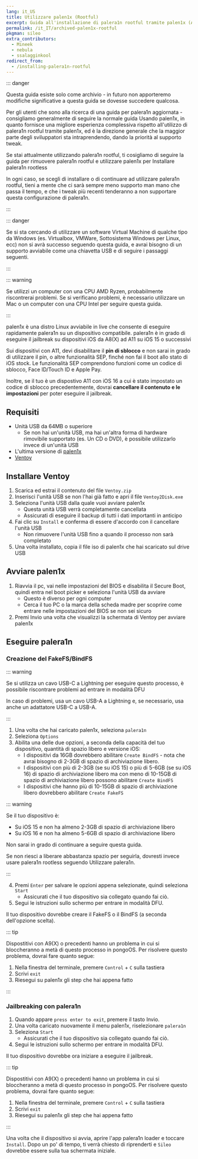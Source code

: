 ```yaml
---
lang: it_US
title: Utilizzare palen1x (Rootful)
excerpt: Guida all'installazione di palera1n rootful tramite palen1x (Archiviata)
permalink: /it_IT/archived-palen1x-rootful
pkgman: sileo
extra_contributors:
  - Mineek
  - nebula
  - ssalagginkool
redirect_from:
  - /installing-palera1n-rootful
---
```


::: danger

Questa guida esiste solo come archivio - in futuro non apporteremo modifiche significative a questa guida se dovesse succedere qualcosa.

Per gli utenti che sono alla ricerca di una guida per palera1n aggiornata - consigliamo generalmente di seguire la normale guida <router-link to="/using-palen1x">Usando palen1x</router-link>, in quanto fornisce una migliore esperienza complessiva rispetto all'utilizzo di palera1n rootful tramite palen1x, ed è la direzione generale che la maggior parte degli sviluppatori sta intraprendendo, dando la priorità al supporto tweak.

Se stai attualmente utilizzando palera1n rootful, ti cosigliamo di seguire la guida per <router-link to="/removing-palera1n">rimuovere palera1n rootful</router-link> e utilizzare palen1x per <router-link to="/using-palen1x">Installare palera1n rootless</router-link>

In ogni caso, se scegli di installare o di continuare ad utilizzare palera1n rootful, tieni a mente che ci sarà sempre meno supporto man mano che passa il tempo, e che i tweak più recenti tenderanno a non supportare questa configurazione di palera1n.

:::

::: danger

Se si sta cercando di utilizzare un software Virtual Machine di qualche tipo da Windows (es. Virtualbox, VMWare, Sottosistema Windows per Linux, ecc) non si avrà successo seguendo questa guida, e avrai bisogno di un supporto avviabile come una chiavetta USB e di seguire i passaggi seguenti.

:::

::: warning

Se utilizzi un computer con una CPU AMD Ryzen, probabilmente riscontrerai problemi. Se si verificano problemi, è necessario utilizzare un Mac o un computer con una CPU Intel per seguire questa guida.

:::

palen1x è una distro Linux avviabile in live che consente di eseguire rapidamente palera1n su un dispositivo compatibile. palera1n è in grado di eseguire il jailbreak su dispositivi iOS da A8(X) ad A11 su iOS 15 o successivi

Sui dispositivi con A11, devi disabilitare il **pin di sblocco** e non sarai in grado di utilizzare il pin, o altre funzionalità SEP, finché non fai il boot allo stato di iOS stock. Le funzionalità SEP comprendono funzioni come un codice di sblocco, Face ID/Touch ID e Apple Pay.

Inoltre, se il tuo è un dispostivo A11 con iOS 16 a cui è stato impostato un codice di sblocco precedentemente, dovrai **cancellare il contenuto e le impostazioni** per poter eseguire il jailbreak.

## Requisiti

- Unità USB da 64MB o superiore
  - Se non hai un'unità USB, ma hai un'altra forma di hardware rimovibile supportato (es. Un CD o DVD), è possibile utilizzarlo invece di un'unità USB
- L'ultima versione di [palen1x](https://github.com/palera1n/palen1x/releases)
- [Ventoy](https://github.com/ventoy/Ventoy/releases)

## Installare Ventoy

1. Scarica ed estrai il contenuto del file `Ventoy.zip`
2. Inserisci l'unità USB se non l'hai già fatto e apri il file `Ventoy2Disk.exe`
3. Seleziona l'unità USB dalla quale vuoi avviare palen1x
   - Questa unità USB verrà completamente cancellata
   - Assicurati di eseguire il backup di tutti i dati importanti in anticipo
4. Fai clic su `Install` e conferma di essere d'accordo con il cancellare l'unità USB
   - Non rimuovere l'unità USB fino a quando il processo non sarà completato
5. Una volta installato, copia il file iso di palen1x che hai scaricato sul drive USB

## Avviare palen1x

1. Riavvia il pc, vai nelle impostazioni del BIOS e disabilita il Secure Boot, quindi entra nel boot picker e seleziona l'unità USB da avviare
   - Questo è diverso per ogni computer
   - Cerca il tuo PC o la marca della scheda madre per scoprire come entrare nelle impostazioni del BIOS se non sei sicuro
2. Premi Invio una volta che visualizzi la schermata di Ventoy per avviare palen1x

## Eseguire palera1n

### Creazione del FakeFS/BindFS

::: warning

Se si utilizza un cavo USB-C a Lightning per eseguire questo processo, è possibile riscontrare problemi ad entrare in modalità DFU

In caso di problemi, usa un cavo USB-A a Lightning e, se necessario, usa anche un adattatore USB-C a USB-A.

:::

1. Una volta che hai caricato palen1x, seleziona `palera1n`
2. Seleziona `Options`
3. Abilita una delle due opzioni, a seconda della capacità del tuo dispositivo, quantità di spazio libero e versione iOS:
   - I dispositivi da 16GB dovrebbero abilitare `Create BindFS` - nota che avrai bisogno di 2-3GB di spazio di archiviazione libero.
   - I dispositivi con più di 2-3GB (se su iOS 15) o più di 5-6GB (se su iOS 16) di spazio di archiviazione libero ma con meno di 10-15GB di spazio di archiviazione libero possono abilitare `Create BindFS`
   - I dispositivi che hanno più di 10-15GB di spazio di archiviazione libero dovrebbero abilitare `Create FakeFS`

::: warning

Se il tuo dispositivo è:

- Su iOS 15 e non ha almeno 2-3GB di spazio di archiviazione libero
- Su iOS 16 e non ha almeno 5-6GB di spazio di archiviazione libero

Non sarai in grado di continuare a seguire questa guida.

Se non riesci a liberare abbastanza spazio per seguirla, dovresti invece usare palera1n rootless seguendo <router-link to="/using-palen1x">Utilizzare palera1n</router-link>.

:::

4. Premi `Enter` per salvare le opzioni appena selezionate, quindi seleziona `Start`
   - Assicurati che il tuo dispositivo sia collegato quando fai ciò.
5. Segui le istruzioni sullo schermo per entrare in <router-link to="/faq/#what-is-dfu-mode">modalità DFU</router-link>.

Il tuo dispositivo dovrebbe creare il FakeFS o il BindFS (a seconda dell'opzione scelta).

::: tip

Dispostitivi con A9(X) o precedenti hanno un problema in cui si bloccheranno a metà di questo processo in pongoOS. Per risolvere questo problema, dovrai fare quanto segue:

1. Nella finestra del terminale, premere `Control` + `C` sulla tastiera
2. Scrivi `exit`
3. Riesegui su palen1x gli step che hai appena fatto

:::

### Jailbreaking con palera1n

1. Quando appare `press enter to exit`, premere il tasto Invio.
2. Una volta caricato nuovamente il menu palen1x, riselezionare `palera1n`
3. Seleziona `Start`
   - Assicurati che il tuo dispositivo sia collegato quando fai ciò.
4. Segui le istruzioni sullo schermo per entrare in <router-link to="/faq/#what-is-dfu-mode">modalità DFU</router-link>.

Il tuo dispositivo dovrebbe ora iniziare a eseguire il jailbreak.

::: tip

Dispostitivi con A9(X) o precedenti hanno un problema in cui si bloccheranno a metà di questo processo in pongoOS. Per risolvere questo problema, dovrai fare quanto segue:

1. Nella finestra del terminale, premere `Control` + `C` sulla tastiera
2. Scrivi `exit`
3. Riesegui su palen1x gli step che hai appena fatto

:::

Una volta che il dispositivo si avvia, aprire l'app palera1n loader e toccare `Install`. Dopo un po' di tempo, ti verrà chiesto di riprenderti e `Sileo` dovrebbe essere sulla tua schermata iniziale.
